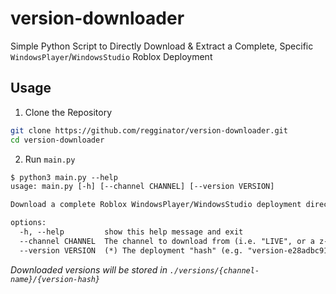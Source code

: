 # version-downloader

Simple Python Script to Directly Download & Extract a Complete, Specific `WindowsPlayer`/`WindowsStudio` Roblox Deployment

## Usage

1. Clone the Repository

```sh
git clone https://github.com/regginator/version-downloader.git
cd version-downloader
```

2. Run `main.py`

```txt
$ python3 main.py --help
usage: main.py [-h] [--channel CHANNEL] [--version VERSION]

Download a complete Roblox WindowsPlayer/WindowsStudio deployment directly from a channel & hash

options:
  -h, --help         show this help message and exit
  --channel CHANNEL  The channel to download from (i.e. "LIVE", or a z-channel)
  --version VERSION  (*) The deployment "hash" (e.g. "version-e28adbc917f34900")
```

*Downloaded versions will be stored in `./versions/{channel-name}/{version-hash}`*
